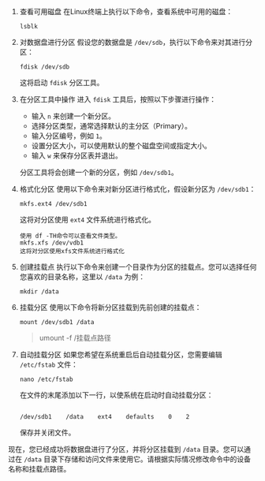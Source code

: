 1. 查看可用磁盘 在Linux终端上执行以下命令，查看系统中可用的磁盘：

   ```
   lsblk
   ```

2. 对数据盘进行分区 假设您的数据盘是 `/dev/sdb`，执行以下命令来对其进行分区：

   ```
   fdisk /dev/sdb
   ```

   这将启动 `fdisk` 分区工具。

3. 在分区工具中操作 进入 `fdisk` 工具后，按照以下步骤进行操作：

   - 输入 `n` 来创建一个新分区。
   - 选择分区类型，通常选择默认的主分区（Primary）。
   - 输入分区编号，例如 `1`。
   - 设置分区大小，可以使用默认的整个磁盘空间或指定大小。
   - 输入 `w` 来保存分区表并退出。

   分区工具将会创建一个新的分区，例如 `/dev/sdb1`。

4. 格式化分区 使用以下命令来对新分区进行格式化，假设新分区为 `/dev/sdb1`：

   ```
   mkfs.ext4 /dev/sdb1
   ```

   这将对分区使用 `ext4` 文件系统进行格式化。 

   ```
   使用 df -TH命令可以查看文件类型。
   mkfs.xfs /dev/vdb1 
   这将对分区使用xfs文件系统进行格式化
   ```

   

5. 创建挂载点 执行以下命令来创建一个目录作为分区的挂载点。您可以选择任何您喜欢的目录名称，这里以 `/data` 为例：

   ```
   mkdir /data
   ```

6. 挂载分区 使用以下命令将新分区挂载到先前创建的挂载点：

   ```
   mount /dev/sdb1 /data
   ```

   > umount -f /挂载点路径

7. 自动挂载分区 如果您希望在系统重启后自动挂载分区，您需要编辑 `/etc/fstab` 文件：

   ```
   nano /etc/fstab
   ```

   在文件的末尾添加以下一行，以使系统在启动时自动挂载分区：

   ```
   
   /dev/sdb1    /data    ext4    defaults    0    2
   ```

   保存并关闭文件。

现在，您已经成功将数据盘进行了分区，并将分区挂载到 `/data` 目录。您可以通过在 `/data` 目录下存储和访问文件来使用它。请根据实际情况修改命令中的设备名称和挂载点路径。

